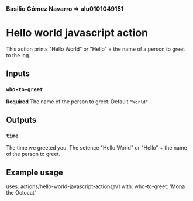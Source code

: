 ### Basilio Gómez Navarro => alu0101049151
# Hello world javascript action

This action prints "Hello World" or "Hello" + the name of a person to greet to the log.

## Inputs

### `who-to-greet`

**Required** The name of the person to greet. Default `"World"`.

## Outputs

### `time`

The time we greeted you.
The setence "Hello World" or "Hello" + the name of the person to greet.

## Example usage

uses: actions/hello-world-javascript-action@v1
with:
  who-to-greet: 'Mona the Octocat'